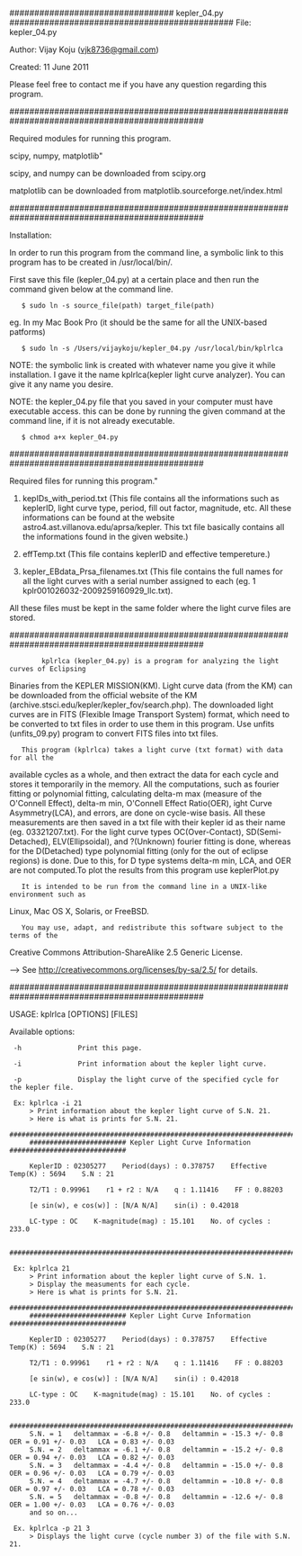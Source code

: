 #################################  kepler_04.py  #############################################
 File:              kepler_04.py

 Author:            Vijay Koju (vjk8736@gmail.com)

 Created:           11 June 2011

 Please feel free to contact me if you have any question regarding this program.

###############################################################################################

 Required modules for running this program.

 scipy, numpy, matplotlib"

 scipy, and numpy can be downloaded from scipy.org

 matplotlib can be downloaded from matplotlib.sourceforge.net/index.html

###############################################################################################

 Installation:

 In order to run this program from the command line, a symbolic link to this program has to be
 created in /usr/local/bin/.

 First save this file (kepler_04.py) at a certain place and then run the command given below at
 the command line.

       $ sudo ln -s source_file(path) target_file(path)

 eg. In my Mac Book Pro (it should be the same for all the UNIX-based patforms)

       $ sudo ln -s /Users/vijaykoju/kepler_04.py /usr/local/bin/kplrlca

 NOTE: the symbolic link is created with whatever name you give it while installation. I gave it
       the name kplrlca(kepler light curve analyzer). You can give it any name you desire.

 NOTE: the kepler_04.py file that you saved in your computer must have executable access.
       this can be done by running the given command at the command line, if it is not already
       executable.

       $ chmod a+x kepler_04.py

###############################################################################################

 Required files for running this program."

 1) kepIDs_with_period.txt (This file contains all the informations such as keplerID, light
    curve type, period, fill out factor, magnitude, etc. All these informations can be found
    at the website astro4.ast.villanova.edu/aprsa/kepler. This txt file basically contains
    all the informations found in the given website.)

 2) effTemp.txt (This file contains keplerID and effective tempereture.)

 3) kepler_EBdata_Prsa_filenames.txt (This file contains the full names for all the light
    curves with a serial number assigned to each (eg. 1  kplr001026032-2009259160929_llc.txt).

 All these files must be kept in the same folder where the light curve files are stored.

###############################################################################################

 			kplrlca (kepler_04.py) is a program for analyzing the light curves of Eclipsing
 Binaries from the KEPLER MISSION(KM). Light curve data (from the KM) can be downloaded
 from the official website of the KM (archive.stsci.edu/kepler/kepler_fov/search.php).
 The downloaded light curves are in FITS (Flexible Image Transport System) format, which
 need to be converted to txt files in order to use them in this program. Use unfits
 (unfits_09.py) program to convert FITS files into txt files.

       This program (kplrlca) takes a light curve (txt format) with data for all the
 available cycles as a whole, and then extract the data for each cycle and stores it
 temporarily in the memory. All the computations, such as fourier fitting or polynomial
 fitting, calculating delta-m max (measure of the O'Connell Effect), delta-m min, O'Connell
 Effect Ratio(OER), ight Curve Asymmetry(LCA), and errors, are done on cycle-wise basis.
 All these measurements are then saved in a txt file with their kepler id as their name
 (eg. 03321207.txt). For the light curve types OC(Over-Contact), SD(Semi-Detached),
 ELV(Ellipsoidal), and ?(Unknown) fourier fitting is done, whereas for the D(Detached)
 type polynomial fitting (only for the out of eclipse regions) is done. Due to this, for
 D type systems delta-m min, LCA, and OER are not computed.To plot the results from this
 program use keplerPlot.py

       It is intended to be run from the command line in a UNIX-like environment such as
 Linux, Mac OS X, Solaris, or FreeBSD.

       You may use, adapt, and redistribute this software subject to the terms of the
 Creative Commons Attribution-ShareAlike 2.5 Generic License.

 --> See http://creativecommons.org/licenses/by-sa/2.5/ for details.

###############################################################################################

  USAGE: kplrlca [OPTIONS] [FILES]
  
  Available options:

     -h              Print this page.

     -i              Print information about the kepler light curve.

     -p              Display the light curve of the specified cycle for the kepler file.
  
     Ex: kplrlca -i 21
         > Print information about the kepler light curve of S.N. 21.
         > Here is what is prints for S.N. 21.
         #####################################################################################
         ######################## Kepler Light Curve Information #############################
    
         KeplerID : 02305277    Period(days) : 0.378757    Effective Temp(K) : 5694    S.N : 21
    
         T2/T1 : 0.99961    r1 + r2 : N/A    q : 1.11416    FF : 0.88203
    
         [e sin(w), e cos(w)] : [N/A N/A]    sin(i) : 0.42018
    
         LC-type : OC    K-magnitude(mag) : 15.101    No. of cycles : 233.0
    
         #####################################################################################
    
     Ex: kplrlca 21
         > Print information about the kepler light curve of S.N. 1.
         > Display the measuments for each cycle.
         > Here is what is prints for S.N. 21. 
         #####################################################################################
         ######################## Kepler Light Curve Information #############################
    
         KeplerID : 02305277    Period(days) : 0.378757    Effective Temp(K) : 5694    S.N : 21
    
         T2/T1 : 0.99961    r1 + r2 : N/A    q : 1.11416    FF : 0.88203
    
         [e sin(w), e cos(w)] : [N/A N/A]    sin(i) : 0.42018
    
         LC-type : OC    K-magnitude(mag) : 15.101    No. of cycles : 233.0
    
         #####################################################################################
         S.N. = 1   deltammax = -6.8 +/- 0.8   deltammin = -15.3 +/- 0.8   OER = 0.91 +/- 0.03   LCA = 0.83 +/- 0.03
         S.N. = 2   deltammax = -6.1 +/- 0.8   deltammin = -15.2 +/- 0.8   OER = 0.94 +/- 0.03   LCA = 0.82 +/- 0.03
         S.N. = 3   deltammax = -4.4 +/- 0.8   deltammin = -15.0 +/- 0.8   OER = 0.96 +/- 0.03   LCA = 0.79 +/- 0.03
         S.N. = 4   deltammax = -4.7 +/- 0.8   deltammin = -10.8 +/- 0.8   OER = 0.97 +/- 0.03   LCA = 0.78 +/- 0.03
         S.N. = 5   deltammax = -0.8 +/- 0.8   deltammin = -12.6 +/- 0.8   OER = 1.00 +/- 0.03   LCA = 0.76 +/- 0.03
         and so on...
    
     Ex. kplrlca -p 21 3
         > Displays the light curve (cycle number 3) of the file with S.N. 21.
    
